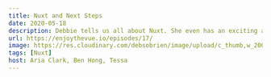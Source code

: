 ```yaml
---
title: Nuxt and Next Steps
date: 2020-05-18
description: Debbie tells us all about Nuxt. She even has an exciting announcement about a new release coming soon with Markdown in Nuxt that has the panel super excited! There is talk about WordPress Headless CMS and Wiziwig.
url: https://enjoythevue.io/episodes/17/
image: https://res.cloudinary.com/debsobrien/image/upload/c_thumb,w_200,g_face/v1607250348/debbie.codes/podcasts/enjoy-the-vue_y0yr03.png
tags: [Nuxt]
host: Aria Clark, Ben Hong, Tessa
---
```

